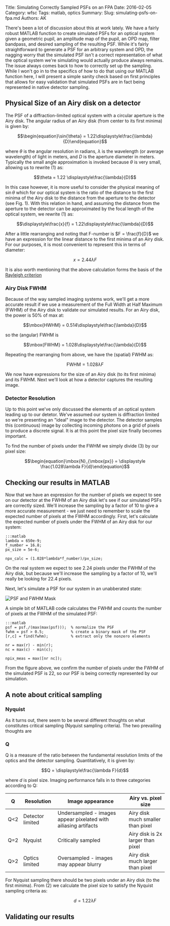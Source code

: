 Title: Simulating Correctly Sampled PSFs on an FPA
Date: 2016-02-05
Category: wfsc
Tags: matlab, optics
Summary: 
Slug: simulating-psfs-on-fpa.md
Authors: AK

There's been a lot of discussion about this at work lately. We have a fairly robust MATLAB function to create simulated PSFs for an optical system given a geometric pupil, an amplitude map of the pupil, an OPD map, filter bandpass, and desired sampling of the resulting PSF. While it's fairly straightforward to generate a PSF for an arbitrary system and OPD, the nagging worry that the simulated PSF isn't a correct representation of what the optical system we're simulating would actually produce always remains. The issue always comes back to how to correctly set up the sampling. While I won't go in to the specifics of how to do that using our MATLAB function here, I will present a simple sanity check based on first principles that allows for easy validation that simulated PSFs are in fact being represented in native detector sampling.

## Physical Size of an Airy disk on a detector
The PSF of a diffraction-limited optical system with a circular aperture is the Airy disk. The angular radius of an Airy disk (from center to its first minima) is given by:

$$\begin{equation}\sin{\theta} = 1.22\displaystyle\frac{\lambda}{D}\end{equation}$$
 
where $\theta$ is the angular resolution in radians, $\lambda$ is the wavelength (or average wavelength) of light in meters, and $D$ is the aperture diameter in meters. Typically the small angle approximation is invoked because $\theta$ is very small, allowing us to rewrite (1) as: 

$$\theta = 1.22 \displaystyle\frac{\lambda}{D}$$

In this case however, it is more useful to consider the physical meaning of $\sin{\theta}$ which for our optical system is the ratio of the distance to the first minima of the Airy disk to the distance from the aperture to the detector (see Fig. 1). With this relation in hand, and assuming the distance from the aperture to the detector can be approximated by the focal length of the optical system, we rewrite (1) as:

$$\displaystyle\frac{x}{f} = 1.22\displaystyle\frac{\lambda}{D}$$

After a little rearranging and noting that F-number is $F = \frac{f}{D}$ we have an expression for the linear distance to the first minima of an Airy disk. For our purposes, it is most convenient to represent this in terms of diameter: 

$$\begin{equation}x = 2.44\lambda F\end{equation}$$

It is also worth mentioning that the above calculation forms the basis of the [Rayleigh criterion](https://en.wikipedia.org/wiki/Angular_resolution#Explanation) 

### Airy Disk FWHM
Because of the way sampled imaging systems work, we'll get a more accurate result if we use a measurement of the Full Width at Half Maximum (FWHM) of the Airy disk to validate our simulated results. For an Airy disk, the power is 50% of max at:

$$\mbox{HWHM} = 0.514\displaystyle\frac{\lambda}{D}$$

so the (angular) FWHM is

$$\mbox{FWHM} = 1.028\displaystyle\frac{\lambda}{D}$$

Repeating the rearranging from above, we have the (spatial) FWHM as:

$$\begin{equation}\mbox{FWHM} = 1.028\lambda F\end{equation}$$

We now have expressions for the size of an Airy disk (to its first minima) and its FWHM. Next we'll look at how a detector captures the resulting image.

### Detector Resolution
Up to this point we've only discussed the elements of an optical system leading up to our detetor. We've assumed our system is diffraction limited so we're presenting an "ideal" image to the detector. The detector samples this (continuous) image by collecting incoming photons on a grid of pixels to produce a discrete signal. It is at this point the pixel size finally becomes important.

To find the number of pixels under the FWHM we simply divide (3) by our pixel size:

$$\begin{equation}\mbox{N}_{\mbox{px}} = \displaystyle \frac{1.028\lambda F}{d}\end{equation}$$

## Checking our results in MATLAB
Now that we have an expression for the number of pixels we expect to see on our detector at the FWHM of an Airy disk let's see if our simulated PSFs are correctly sized. We'll increase the sampling by a factor of 10 to give a more accurate measurement - we just need to remember to scale the expected number of pixels at the FWHM accordingly. First, let's calculate the expected number of pixels under the FWHM of an Airy disk for our system:

    :::matlab
    lambda = 650e-9;
    f_number = 16.8;
    px_size = 5e-6;

    npx_calc = (1.028*lambda*f_number)/px_size; 

On the real system we expect to see 2.24 pixels under the FWHM of the Airy disk, but because we'll increase the sampling by a factor of 10, we'll really be looking for 22.4 pixels. 

Next, let's simulate a PSF for our system in an unabberated state:

![PSF and FWHM Mask]({filename}/img/psf-fwhm.png)

A simple bit of MATLAB code calculates the FWHM and counts the number of pixels at the FWHM of the simulated PSF:

    :::matlab
    psf = psf./(max(max(psf)));  % normalize the PSF
    fwhm = psf > 0.5;            % create a binary mask of the PSF
    [r,c] = find(fwhm);          % extract only the nonzero elements

    nr = max(r) - min(r);
    nc = max(c) - min(c);

    npix_meas = max([nr nc]);
    
From the figure above, we confirm the number of pixels under the FWHM of the simulated PSF is 22, so our PSF is being correctly represented by our simulation.






## A note about critical sampling



 

### Nyquist
As it turns out, there seem to be several different thoughts on what constitutes critical sampling (Nyquist sampling criteria). The two prevailing thoughts are 

### Q
Q is a measure of the ratio between the fundamental resolution limits of the optics and the detector sampling. Quantitatively, it is given by:

$$Q = \displaystyle\frac{\lambda F}{d}$$

where $d$ is pixel size. Imaging performance falls in to three categories according to Q:

|   Q   | Resolution | Image appearance | Airy vs. pixel size |
|-------|------------|------------------|---------------------|
| Q<2 | Detector limited | Undersampled - images appear pixelated with ailiasing artifacts | Airy disk much smaller than pixel |
| Q=2 | Nyquist      | Critically sampled | Airy disk is 2x larger than pixel | 
| Q>2 | Optics limited | Oversampled - images may appear blurry | Airy disk much larger than pixel |

For Nyquist sampling there should be two pixels under an Airy disk (to the first minima). From (2) we calculate the pixel size to satisfy the Nyquist sampling criteria as:

$$d = 1.22\lambda F$$

## Validating our results

